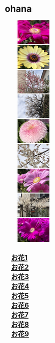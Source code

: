 # ohana
<html lang="ja">
 <head>
  <meta charset="utf-8" />
	 

<style type="text/css">
  
main {
background-color: rgba(255, 255, 255, 0.3);
}
  
a.p:hover {
    position: relative;
    text-decoration: none;
}
a.p span {
    display: none;
    position: relative;
    top: -0.5em;
    left: 1em;
}
a.p:hover span {
    border: none;
    display: block;
    width: 800px;
}   
    
 <!--
    p {
margin-left: 20px;
 }
    -->

.example {/*親div*/
  position: relative;/*相対配置*/
  }

.example p {
  position: absolute;/*絶対配置*/
  color: blue;/*文字は青に*/
  bottom: 0;
  right: 0;
  font-size: 1.0em;
  }
  
  
</style>
</head>
<body>

<SPAN style="margin-left:20px "><a href="0FABF9AA-3E32-4BD2-9B93-69F62AEE46BC.jpeg" target="_blank" class="p"><img src="0FABF9AA-3E32-4BD2-9B93-69F62AEE46BC.jpeg" alt="お花" width="100"><span><img src="0FABF9AA-3E32-4BD2-9B93-69F62AEE46BC.jpeg" alt="お花" width="600"></span></a><br/> </SPAN>
<SPAN style="margin-left:20px "><a href="1B6A1608-7C70-4FEE-84FE-151E6833AECA.jpeg" target="_blank" class="p"><img src="1B6A1608-7C70-4FEE-84FE-151E6833AECA.jpeg" alt="お花" width="100"><span><img src="1B6A1608-7C70-4FEE-84FE-151E6833AECA.jpeg" alt="お花" width="600"></span></a><br/> </SPAN>
<SPAN style="margin-left:20px "><a href="29ECE2EC-FE45-42D1-9783-B6EDDFF21242.jpeg" target="_blank" class="p"><img src="29ECE2EC-FE45-42D1-9783-B6EDDFF21242.jpeg" alt="お花" width="100"><span><img src="29ECE2EC-FE45-42D1-9783-B6EDDFF21242.jpeg" alt="お花" width="600"></span></a><br/> </SPAN>
<SPAN style="margin-left:20px "><a href="52248E08-6F7C-46C8-8D81-A670B7204163.jpeg" target="_blank" class="p"><img src="52248E08-6F7C-46C8-8D81-A670B7204163.jpeg" alt="お花" width="100"><span><img src="52248E08-6F7C-46C8-8D81-A670B7204163.jpeg" alt="お花" width="600"></span></a><br/> </SPAN>
<SPAN style="margin-left:20px "><a href="74BDDFCF-BD9A-4626-A211-0CED842FFB0C.jpeg" target="_blank" class="p"><img src="74BDDFCF-BD9A-4626-A211-0CED842FFB0C.jpeg" alt="お花" width="100"><span><img src="74BDDFCF-BD9A-4626-A211-0CED842FFB0C.jpeg" alt="お花" width="600"></span></a><br/> </SPAN>
<SPAN style="margin-left:20px "><a href="7BD5D4F3-407C-4ABB-AC88-37447A69814C.jpeg" target="_blank" class="p"><img src="7BD5D4F3-407C-4ABB-AC88-37447A69814C.jpeg" alt="お花" width="100"><span><img src="7BD5D4F3-407C-4ABB-AC88-37447A69814C.jpeg" alt="お花" width="600"></span></a><br/> </SPAN>
<SPAN style="margin-left:20px "><a href="7FF04EF2-E6F8-44E4-ADC0-361AA7A3B5F1.jpeg" target="_blank" class="p"><img src="7FF04EF2-E6F8-44E4-ADC0-361AA7A3B5F1.jpeg" alt="お花" width="100"><span><img src="7FF04EF2-E6F8-44E4-ADC0-361AA7A3B5F1.jpeg" alt="お花" width="600"></span></a><br/> </SPAN>
<SPAN style="margin-left:20px "><a href="A53A0DEE-6DE2-443C-848A-4021D9133879.jpeg" class="p"><img src="A53A0DEE-6DE2-443C-848A-4021D9133879.jpeg" alt="お花" width="100"><span><img src="A53A0DEE-6DE2-443C-848A-4021D9133879.jpeg" alt="お花" width="600"></span></a><br/> </SPAN>
<SPAN style="margin-left:20px "><a href="C381FD03-2E36-407E-AFA6-FAD9176FAB0C.jpeg" target="_blank" class="p"><img src="C381FD03-2E36-407E-AFA6-FAD9176FAB0C.jpeg" alt="お花" width="100"><span><img src="C381FD03-2E36-407E-AFA6-FAD9176FAB0C.jpeg" alt="お花" width="600"></span></a><br/> </SPAN>



<h2>
<SPAN style="margin-left:20px "><a href="0FABF9AA-3E32-4BD2-9B93-69F62AEE46BC.jpeg" target="_blank" class="p">お花1<span><img src="0FABF9AA-3E32-4BD2-9B93-69F62AEE46BC.jpeg" alt="お花" width="800"></span></a><br/> </SPAN>
<SPAN style="margin-left:20px "><a href="1B6A1608-7C70-4FEE-84FE-151E6833AECA.jpeg" target="_blank" class="p">お花2<span><img src="1B6A1608-7C70-4FEE-84FE-151E6833AECA.jpeg" alt="お花" width="800"></span></a><br/> </SPAN>
<SPAN style="margin-left:20px "><a href="29ECE2EC-FE45-42D1-9783-B6EDDFF21242.jpeg" target="_blank" class="p">お花3<span><img src="29ECE2EC-FE45-42D1-9783-B6EDDFF21242.jpeg" alt="お花" width="800"></span></a><br/> </SPAN>
<SPAN style="margin-left:20px "><a href="52248E08-6F7C-46C8-8D81-A670B7204163.jpeg" target="_blank" class="p">お花4<span><img src="52248E08-6F7C-46C8-8D81-A670B7204163.jpeg" alt="お花" width="800"></span></a><br/> </SPAN>
<SPAN style="margin-left:20px "><a href="74BDDFCF-BD9A-4626-A211-0CED842FFB0C.jpeg" target="_blank" class="p">お花5<span><img src="74BDDFCF-BD9A-4626-A211-0CED842FFB0C.jpeg" alt="お花" width="800"></span></a><br/> </SPAN>
<SPAN style="margin-left:20px "><a href="7BD5D4F3-407C-4ABB-AC88-37447A69814C.jpeg" target="_blank" class="p">お花6<span><img src="7BD5D4F3-407C-4ABB-AC88-37447A69814C.jpeg" alt="お花" width="800"></span></a><br/> </SPAN>
<SPAN style="margin-left:20px "><a href="7FF04EF2-E6F8-44E4-ADC0-361AA7A3B5F1.jpeg" target="_blank" class="p">お花7<span><img src="7FF04EF2-E6F8-44E4-ADC0-361AA7A3B5F1.jpeg" alt="お花" width="800"></span></a><br/> </SPAN>
<SPAN style="margin-left:20px "><a href="A53A0DEE-6DE2-443C-848A-4021D9133879.jpeg" class="p">お花8<span><img src="A53A0DEE-6DE2-443C-848A-4021D9133879.jpeg" alt="お花" width="800"></span></a><br/> </SPAN>
<SPAN style="margin-left:20px "><a href="C381FD03-2E36-407E-AFA6-FAD9176FAB0C.jpeg" target="_blank" class="p">お花9<span><img src="C381FD03-2E36-407E-AFA6-FAD9176FAB0C.jpeg" alt="お花" width="800"></span></a><br/> </SPAN>
</h2>

<script src="https://code.jquery.com/jquery-1.12.4.min.js" type="text/javascript"></script>
<script src="https://cdnjs.cloudflare.com/ajax/libs/lightbox2/2.7.1/js/lightbox.min.js" type="text/javascript"></script>


<br><br><br><br><br><br><br><br><br><br><br><br><br><br>

<script type='text/javascript' src='https://torokoid.github.io/shiba/jquery.js?ver=1.12.4'></script>
<script src="https://torokoid.github.io/shiba/jquery.goup.min.js"></script>
<script src="https://torokoid.github.io/shiba/my.js"></script> 

</body>

